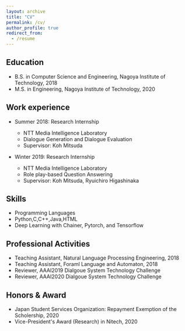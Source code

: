 ```yaml
---
layout: archive
title: "CV"
permalink: /cv/
author_profile: true
redirect_from:
  - /resume
---
```



## Education
* B.S. in Computer Science and Engineering, Nagoya Institute of Technology, 2018
* M.S. in Engineering, Nagoya Institute of Technology, 2020

## Work experience
* Summer 2018: Research Internship
  * NTT Media Intelligence Laboratory
  * Dialogue Generation and Dialogue Evaluation
  * Supervisor: Koh Mitsuda

* Winter 2019: Research Internship
  * NTT Media Intelligence Laboratory
  * Role play-based Question Answering
  * Supervisor: Koh Mitsuda, Ryuichiro Higashinaka
  
## Skills
* Programming Languages
* Python,C,C++,Java,HTML
* Deep Learning with Chainer, Pytorch, and Tensorflow

## Professional Activities
* Teaching Assistant, Natural Language Processing Engineering, 2018
* Teaching Assistant, Foraml Language and Automaton, 2018
* Reviewer, AAAI2019 Dialgoue System Technology Challenge
* Reviewer, AAAI2020 Dialgoue System Technology Challenge

## Honors & Award
* Japan Student Services Organization: Repayment Exemption of the Scholership, 2020
* Vice-President's Award (Research) in Nitech, 2020
